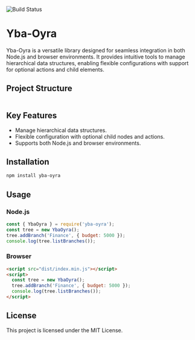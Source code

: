 ![Build Status](https://github.com/diegoyosiura/treeview-yba-oyra/actions/workflows/ci.yml/badge.svg)

# Yba-Oyra

Yba-Oyra is a versatile library designed for seamless integration in both Node.js and browser environments. It provides intuitive tools to manage hierarchical data structures, enabling flexible configurations with support for optional actions and child elements.

## Project Structure

```plaintext
```

## Key Features
- Manage hierarchical data structures.
- Flexible configuration with optional child nodes and actions.
- Supports both Node.js and browser environments.

## Installation

```bash
npm install yba-oyra
```

## Usage

### Node.js
```javascript
const { YbaOyra } = require('yba-oyra');
const tree = new YbaOyra();
tree.addBranch('Finance', { budget: 5000 });
console.log(tree.listBranches());
```

### Browser
```html
<script src="dist/index.min.js"></script>
<script>
  const tree = new YbaOyra();
  tree.addBranch('Finance', { budget: 5000 });
  console.log(tree.listBranches());
</script>
```

## License

This project is licensed under the MIT License.